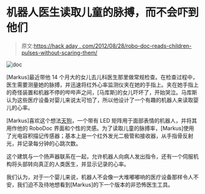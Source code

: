 # 机器人医生读取儿童的脉搏，而不会吓到他们

> 原文:[https://hack aday . com/2012/08/28/robo-doc-reads-children-pulses-without-scaring-them/](https://hackaday.com/2012/08/28/robo-doc-reads-childrens-pulses-without-scaring-them/)

![](../Images/64b3769e15b3974b94e113f406149881.png "doc")

[Markus]最近带他 14 个月大的女儿去儿科医生那里做常规检查。在检查过程中，医生需要测量她的脉搏，并迅速将红外心率监测仪夹在她的手指上。夹在她手指上的奇怪装置和机器不停的哔哔声之间，[马库斯]的女儿吓坏了，开始哭泣。马库斯认为这些医疗设备对婴儿来说太可怕了，所以他设计了一个有趣的机器人来读取婴儿的心率。

[Markus]喜欢这个想法[天狗](http://www.tengutengutengu.com/)，一个带有 LED 矩阵用于面部表情的机器人，并将其用作他的 RoboDoc 界面和个性的灵感。为了读取儿童的脉搏率，[Markus]使用了光电容积描记传感器；基本上是一个红外发光二极管和接收器，从手指骨反射光，并记录每分钟的心跳次数。

这个建筑与一个扬声器联系在一起，允许机器人向病人发出指令，还有一个伺服机构将头部转向真正的人类医生，并显示记录的心率。

我们认为，对于一个婴儿来说，机器人不会像一大堆嘟嘟响的医疗设备那样令人不安，我们迫不及待地想看到[Markus]的下一个版本的非恐怖医生工具。